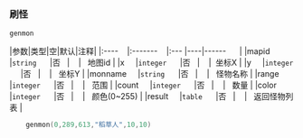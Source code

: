 ### 刷怪
`genmon`

|参数|类型|空|默认|注释|
|:----    |:-------    |:--- |----|------      |
|mapid     |`string`      |否   |    |   地图id |
|x     |`integer`      |否   |    |  坐标X |
|y     |`integer`      |否   |    |   坐标Y |
|monname     |`string`      |否   |    |   怪物名称 |
|range     |`integer`      |否   |    |   范围 |
|count     |`integer`      |否   |    |   数量 |
|color     |`integer`      |否   |    |   颜色(0~255) |
|result     |`table`      |否   |    |   返回怪物列表 |
```lua
    genmon(0,289,613,"稻草人",10,10)
```

